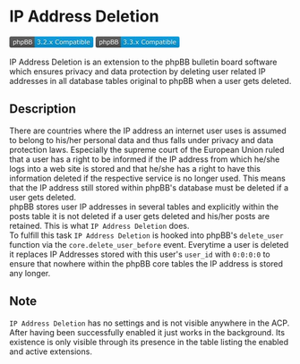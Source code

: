 # IP Address Deletion

![phpBB 3.2.x Compatible](./phpBB-3.2.x_kl.jpg) ![phpBB 3.2.x Compatible](./phpBB-3.3.x_kl.jpg)

IP Address Deletion is an extension to the phpBB bulletin board software which ensures privacy and data protection by deleting user related IP addresses in all database tables original to phpBB when a user gets deleted.

## Description
There are countries where the IP address an internet user uses is assumed to belong to his/her personal data and thus falls under privacy and data protection laws. Especially the supreme court of the European Union ruled that a user has a right to be informed if the IP address from which he/she logs into a web site is stored and that he/she has a right to have this information deleted if the respective service is no longer used. This means that the IP address still stored within phpBB's database must be deleted if a user gets deleted.  
phpBB stores user IP addresses in several tables and explicitly within the posts table it is not deleted if a user gets deleted and his/her posts are retained. This is what `IP Address Deletion` does.  
To fulfill this task `IP Address Deletion` is hooked into phpBB's `delete_user` function via the `core.delete_user_before` event. Everytime a user is deleted it replaces IP Addresses stored with this user's `user_id` with `0:0:0:0` to ensure that nowhere within the phpBB core tables the IP address is stored any longer.

## Note
`IP Address Deletion` has no settings and is not visible anywhere in the ACP. After having been successfully enabled it just works in the background. Its existence is only visible through its presence in the table listing the enabled and active extensions.
